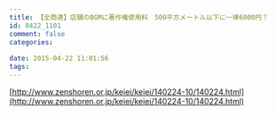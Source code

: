 ```yaml
---
title: 【全商連】店舗のBGMに著作権使用料　500平方メートル以下に一律6000円？
id: 0422_1101
comment: false
categories:
   
date: 2015-04-22 11:01:56
tags:
---
```


[http://www.zenshoren.or.jp/keiei/keiei/140224-10/140224.html](http://www.zenshoren.or.jp/keiei/keiei/140224-10/140224.html)